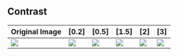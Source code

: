 Contrast
--------

| Original Image | [0.2] | [0.5] | [1.5] | [2] | [3]
|----------------|-------|-------|-------|-----|-----|
| [![](images/orig/lenna_small.png)](../../images/orig/lenna.png) | [![](images/contrast/contrast_lenna_small_0.2.png)](../../images/contrast/contrast_lenna_0.2.png) | [![](images/contrast/contrast_lenna_small_0.5.png)](../../images/contrast/contrast_lenna_0.5.png) | [![](images/contrast/contrast_lenna_small_1.5.png)](../../images/contrast/contrast_lenna_1.5.png) | [![](images/contrast/contrast_lenna_small_2.png)](../../images/contrast/contrast_lenna_2.png) | [![](images/contrast/contrast_lenna_small_3.png)](../../images/contrast/contrast_lenna_3.png)
